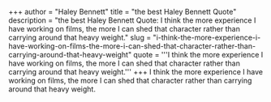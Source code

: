 +++
author = "Haley Bennett"
title = "the best Haley Bennett Quote"
description = "the best Haley Bennett Quote: I think the more experience I have working on films, the more I can shed that character rather than carrying around that heavy weight."
slug = "i-think-the-more-experience-i-have-working-on-films-the-more-i-can-shed-that-character-rather-than-carrying-around-that-heavy-weight"
quote = '''I think the more experience I have working on films, the more I can shed that character rather than carrying around that heavy weight.'''
+++
I think the more experience I have working on films, the more I can shed that character rather than carrying around that heavy weight.
